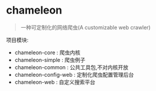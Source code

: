 # chameleon
>一种可定制化的网络爬虫(A customizable web crawler)

项目模块:

* chameleon-core : 爬虫内核
* chameleon-simple : 爬虫例子
* chameleon-common : 公共工具包,不对内核开放
* chameleon-config-web : 定制化爬虫配置管理后台
* chameleon-web : 自定义搜索平台